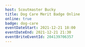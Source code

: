 ```yaml
---
host: Scoutmaster Bucky
title: Dog Care Merit Badge Online
online: true
badge: dog-care
eventDateStart: 2021-12-21 18:00
eventDateEnd: 2021-12-21 21:30
eventBriteEventId: 204139706357
---
```

